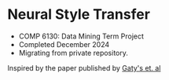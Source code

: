 # Neural Style Transfer
* COMP 6130: Data Mining Term Project
* Completed December 2024
* Migrating from private repository.

Inspired by the paper published by [Gaty's et. al]([https://pages.github.com/](https://www.cv-foundation.org/openaccess/content_cvpr_2016/papers/Gatys_Image_Style_Transfer_CVPR_2016_paper.pdf))
